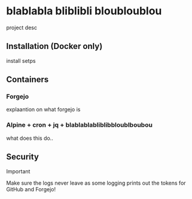 # blablabla bliblibli bloubloublou

project desc

## Installation (Docker only)

install setps

## Containers

### Forgejo

explaantion on what forgejo is

### Alpine + cron + jq + blablablabliblibbloublboubou

what does this do..


## Security

> [!IMPORTANT]
> Make sure the logs never leave as some logging prints out the tokens for GitHub and Forgejo!

